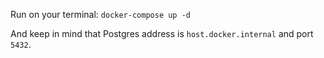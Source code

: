 Run on your terminal: `docker-compose up -d`

And keep in mind that Postgres address is `host.docker.internal` and port `5432`.
